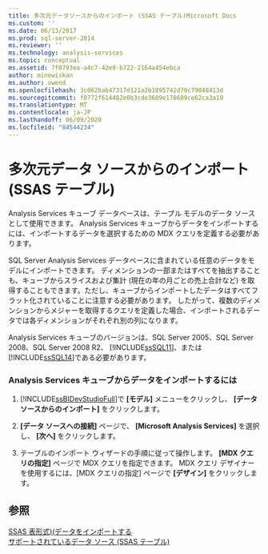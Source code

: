 ```yaml
---
title: 多次元データソースからのインポート (SSAS テーブル)Microsoft Docs
ms.custom: ''
ms.date: 06/13/2017
ms.prod: sql-server-2014
ms.reviewer: ''
ms.technology: analysis-services
ms.topic: conceptual
ms.assetid: 7f0793ea-a4c7-42e9-b722-2164a454ebca
author: minewiskan
ms.author: owend
ms.openlocfilehash: 3c062bab47317d121a2b1895742d70c79048413d
ms.sourcegitcommit: f0772f614482e0b3cde3609e178689ce62ca3a19
ms.translationtype: MT
ms.contentlocale: ja-JP
ms.lasthandoff: 06/09/2020
ms.locfileid: "84544234"
---
```

# <a name="import-from-a-multidimensional-data-source-ssas-tabular"></a>多次元データ ソースからのインポート (SSAS テーブル)
  Analysis Services キューブ データベースは、テーブル モデルのデータ ソースとして使用できます。 Analysis Services キューブからデータをインポートするには、インポートするデータを選択するための MDX クエリを定義する必要があります。  
  
 SQL Server Analysis Services データベースに含まれている任意のデータをモデルにインポートできます。 ディメンションの一部またはすべてを抽出することも、キューブからスライスおよび集計 (現在の年の月ごとの売上合計など) を取得することもできます。ただし、キューブからインポートしたデータはすべてフラット化されていることに注意する必要があります。 したがって、複数のディメンションからメジャーを取得するクエリを定義した場合、インポートされるデータでは各ディメンションがそれぞれ別の列になります。  
  
 Analysis Services キューブのバージョンは、SQL Server 2005、SQL Server 2008、SQL Server 2008 R2、 [!INCLUDE[ssSQL11](../includes/sssql11-md.md)]、または [!INCLUDE[ssSQL14](../includes/sssql14-md.md)]である必要があります。  
  
### <a name="to-import-data-from-an-analysis-services-cube"></a>Analysis Services キューブからデータをインポートするには  
  
1.  [!INCLUDE[ssBIDevStudioFull](../includes/ssbidevstudiofull-md.md)]で **[モデル]** メニューをクリックし、 **[データ ソースからのインポート]** をクリックします。  
  
2.  **[データ ソースへの接続]** ページで、 **[Microsoft Analysis Services]** を選択し、 **[次へ]** をクリックします。  
  
3.  テーブルのインポート ウィザードの手順に従って操作します。 **[MDX クエリの指定]** ページで MDX クエリを指定できます。 MDX クエリ デザイナーを使用するには、[MDX クエリの指定] ページで **[デザイン]** をクリックします。  
  
## <a name="see-also"></a>参照  
 [SSAS 表形式&#41;&#40;データをインポートする](import-data-ssas-tabular.md)   
 [サポートされているデータ ソース &#40;SSAS テーブル&#41;](tabular-models/data-sources-supported-ssas-tabular.md)  
  
  
